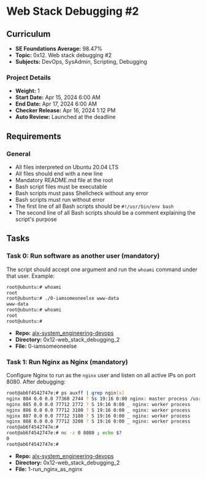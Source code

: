 # Web Stack Debugging #2

## Curriculum
- **SE Foundations Average:** 98.47%
- **Topic:** 0x12. Web stack debugging #2
- **Subjects:** DevOps, SysAdmin, Scripting, Debugging

### Project Details
- **Weight:** 1
- **Start Date:** Apr 15, 2024 6:00 AM
- **End Date:** Apr 17, 2024 6:00 AM
- **Checker Release:** Apr 16, 2024 1:12 PM
- **Auto Review:** Launched at the deadline

## Requirements
### General
- All files interpreted on Ubuntu 20.04 LTS
- All files should end with a new line
- Mandatory README.md file at the root
- Bash script files must be executable
- Bash scripts must pass Shellcheck without any error
- Bash scripts must run without error
- The first line of all Bash scripts should be `#!/usr/bin/env bash`
- The second line of all Bash scripts should be a comment explaining the script's purpose

## Tasks
### Task 0: Run software as another user (mandatory)
The script should accept one argument and run the `whoami` command under that user.
Example:

```bash
root@ubuntu:# whoami
root
root@ubuntu:# ./0-iamsomeoneelse www-data
www-data
root@ubuntu:# whoami
root
root@ubuntu:#
```

- **Repo:** [alx-system_engineering-devops](https://github.com/alx-system_engineering-devops)
- **Directory:** 0x12-web_stack_debugging_2
- **File:** 0-iamsomeoneelse

### Task 1: Run Nginx as Nginx (mandatory)
Configure Nginx to run as the `nginx` user and listen on all active IPs on port 8080.
After debugging:

```bash
root@ab6f4542747e:# ps auxff | grep ngin[x]
nginx 884 0.0 0.0 77360 2744 ? Ss 19:16 0:00 nginx: master process /usr/sbin/nginx
nginx 885 0.0 0.0 77712 2772 ? S 19:16 0:00 _ nginx: worker process
nginx 886 0.0 0.0 77712 3180 ? S 19:16 0:00 _ nginx: worker process
nginx 887 0.0 0.0 77712 3180 ? S 19:16 0:00 _ nginx: worker process
nginx 888 0.0 0.0 77712 3208 ? S 19:16 0:00 _ nginx: worker process
root@ab6f4542747e:#
root@ab6f4542747e:# nc -z 0 8080 ; echo $?
0
root@ab6f4542747e:#
```

- **Repo:** [alx-system_engineering-devops](https://github.com/alx-system_engineering-devops)
- **Directory:** 0x12-web_stack_debugging_2
- **File:** 1-run_nginx_as_nginx

